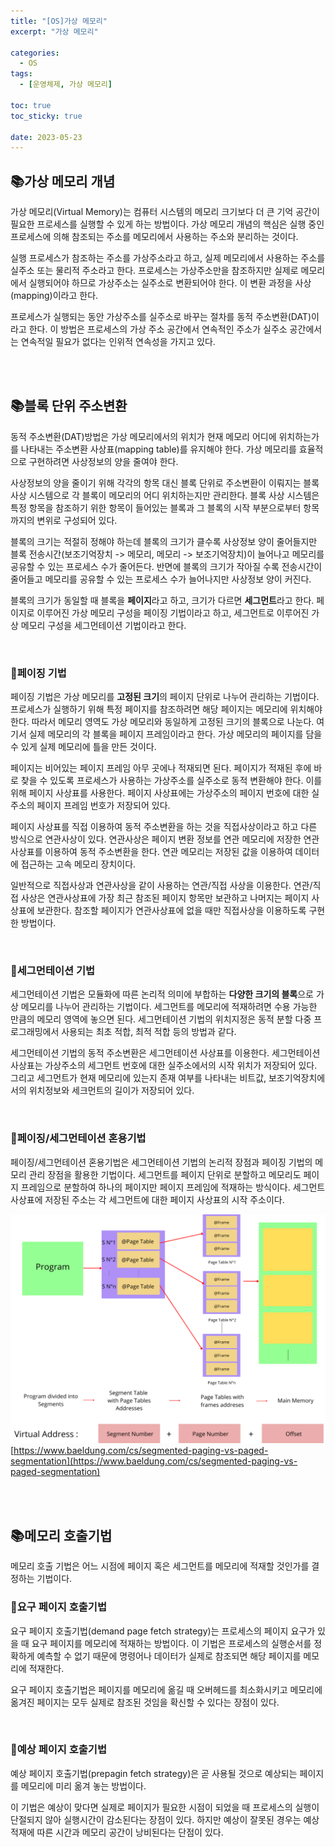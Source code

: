```yaml
---
title: "[OS]가상 메모리"
excerpt: "가상 메모리"

categories:
  - OS
tags:
  - [운영체제, 가상 메모리]

toc: true
toc_sticky: true

date: 2023-05-23
---
```


## 📚가상 메모리 개념
가상 메모리(Virtual Memory)는 컴퓨터 시스템의 메모리 크기보다 더 큰 기억 공간이 필요한 프로세스를 실행할 수 있게 하는 방법이다. 가상 메모리 개념의 핵심은 실행 중인 프로세스에 의해 참조되는 주소를 메모리에서 사용하는 주소와 분리하는 것이다.

실행 프로세스가 참조하는 주소를 가상주소라고 하고, 실제 메모리에서 사용하는 주소를 실주소 또는 물리적 주소라고 한다. 프로세스는 가상주소만을 참조하지만 실제로 메모리에서 실행되어야 하므로 가상주소는 실주소로 변환되어야 한다. 이 변환 과정을 사상(mapping)이라고 한다.

프로세스가 실행되는 동안 가상주소를 실주소로 바꾸는 절차를 동적 주소변환(DAT)이라고 한다. 이 방법은 프로세스의 가상 주소 공간에서 연속적인 주소가 실주소 공간에서는 연속적일 필요가 없다는 인위적 연속성을 가지고 있다.

<br><br>

## 📚블록 단위 주소변환
동적 주소변환(DAT)방법은 가상 메모리에서의 위치가 현재 메모리 어디에 위치하는가를 나타내는 주소변환 사상표(mapping table)를 유지해야 한다. 가상 메모리를 효율적으로 구현하려면 사상정보의 양을 줄여야 한다.

사상정보의 양을 줄이기 위해 각각의 항목 대신 블록 단위로 주소변환이 이뤄지는 블록 사상 시스템으로 각 블록이 메모리의 어디 위치하는지만 관리한다. 블록 사상 시스템은 특정 항목을 참조하기 위한 항목이 들어있는 블록과 그 블록의 시작 부분으로부터 항목까지의 변위로 구성되어 있다.

블록의 크기는 적절히 정해야 하는데 블록의 크기가 클수록 사상정보 양이 줄어들지만 블록 전송시간(보조기억장치 -> 메모리, 메모리 -> 보조기억장치)이 늘어나고 메모리를 공유할 수 있는 프로세스 수가 줄어든다. 반면에 블록의 크기가 작아질 수록 전송시간이 줄어들고 메모리를 공유할 수 있는 프로세스 수가 늘어나지만 사상정보 양이 커진다.

블록의 크기가 동일할 때 블록을 **페이지**라고 하고, 크기가 다르면 **세그먼트**라고 한다. 페이지로 이루어진 가상 메모리 구성을 페이징 기법이라고 하고, 세그먼트로 이루어진 가상 메모리 구성을 세그먼테이션 기법이라고 한다.

<br>

### 📄페이징 기법
페이징 기법은 가상 메모리를 **고정된 크기**의 페이지 단위로 나누어 관리하는 기법이다. 프로세스가 실행하기 위해 특정 페이지를 참조하려면 해당 페이지는 메모리에 위치해야 한다. 따라서 메모리 영역도 가상 메모리와 동일하게 고정된 크기의 블록으로 나눈다. 여기서 실제 메모리의 각 블록을 페이지 프레임이라고 한다. 가상 메모리의 페이지를 담을 수 있게 실제 메모리에 틀을 만든 것이다.

페이지는 비어있는 페이지 프레임 아무 곳에나 적재되면 된다. 페이지가 적재된 후에 바로 찾을 수 있도록 프로세스가 사용하는 가상주소를 실주소로 동적 변환해야 한다. 이를 위해 페이지 사상표를 사용한다. 페이지 사상표에는 가상주소의 페이지 번호에 대한 실주소의 페이지 프레임 번호가 저장되어 있다.

페이지 사상표를 직접 이용하여 동적 주소변환을 하는 것을 직접사상이라고 하고 다른 방식으로 연관사상이 있다. 연관사상은 페이지 변환 정보를 연관 메모리에 저장한 연관사상표를 이용하여 동적 주소변환을 한다. 연관 메모리는 저장된 값을 이용하여 데이터에 접근하는 고속 메모리 장치이다.

일반적으로 직접사상과 연관사상을 같이 사용하는 연관/직접 사상을 이용한다. 연관/직접 사상은 연관사상표에 가장 최근 참조된 페이지 항목만 보관하고 나머지는 페이지 사상표에 보관한다. 참조할 페이지가 연관사상표에 없을 때만 직접사상을 이용하도록 구현한 방법이다.

<br>

### 📄세그먼테이션 기법
세그먼테이션 기법은 모듈화에 따른 논리적 의미에 부합하는 **다양한 크기의 블록**으로 가상 메모리를 나누어 관리하는 기법이다. 세그먼트를 메모리에 적재하려면 수용 가능한 만큼의 메모리 영역에 놓으면 된다. 세그먼테이션 기법의 위치지정은 동적 분할 다중 프로그래밍에서 사용되는 최초 적합, 최적 적합 등의 방법과 같다.

세그먼테이션 기법의 동적 주소변환은 세그먼테이션 사상표를 이용한다. 세그먼테이션 사상표는 가상주소의 세그먼트 번호에 대한 실주소에서의 시작 위치가 저장되어 있다. 그리고 세그먼트가 현재 메모리에 있는지 존재 여부를 나타내는 비트값, 보조기억장치에서의 위치정보와 세크먼트의 길이가 저장되어 있다.

<br>

### 📄페이징/세그먼테이션 혼용기법
페이징/세그먼테이션 혼용기법은 세그먼테이션 기법의 논리적 장점과 페이징 기법의 메모리 관리 장점을 활용한 기법이다. 세그먼트를 페이지 단위로 분할하고 메모리도 페이지 프레임으로 분할하여 하나의 페이지만 페이지 프레임에 적재하는 방식이다. 세그먼트 사상표에 저장된 주소는 각 세그먼트에 대한 페이지 사상표의 시작 주소이다.

![SegmentedPaging](\assets\images\OS\SegmentedPaging.png)
<br>
[https://www.baeldung.com/cs/segmented-paging-vs-paged-segmentation](https://www.baeldung.com/cs/segmented-paging-vs-paged-segmentation)

<br><br>

## 📚메모리 호출기법
메모리 호출 기법은 어느 시점에 페이지 혹은 세그먼트를 메모리에 적재할 것인가를 결정하는 기법이다.

### 📄요구 페이지 호출기법
요구 페이지 호출기법(demand page fetch strategy)는 프로세스의 페이지 요구가 있을 때 요구 페이지를 메모리에 적재하는 방법이다. 이 기법은 프로세스의 실행순서를 정확하게 예측할 수 없기 때문에 명령어나 데이터가 실제로 참조되면 해당 페이지를 메모리에 적재한다.

요구 페이지 호출기법은 페이지를 메모리에 옮길 때 오버헤드를 최소화시키고 메모리에 옮겨진 페이지는 모두 실제로 참조된 것임을 확신할 수 있다는 장점이 있다.

<br>

### 📄예상 페이지 호출기법
예상 페이지 호출기법(prepagin fetch strategy)은 곧 사용될 것으로 예상되는 페이지를 메모리에 미리 옮겨 놓는 방법이다.

이 기법은 예상이 맞다면 실제로 페이지가 필요한 시점이 되었을 때 프로세스의 실행이 단절되지 않아 실행시간이 감소된다는 장점이 있다. 하지만 예상이 잘못된 경우는 예상 적재에 따른 시간과 메모리 공간이 낭비된다는 단점이 있다.

<br><br>